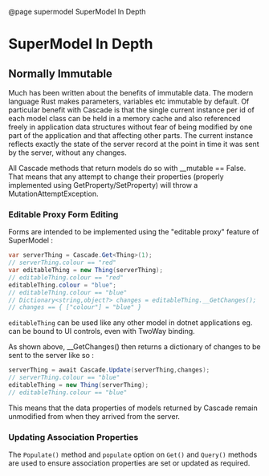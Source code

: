@page supermodel SuperModel In Depth 

# SuperModel In Depth

## Normally Immutable

Much has been written about the benefits of immutable data. The modern language Rust makes parameters, 
variables etc immutable by default. Of particular benefit with Cascade is that the single current instance 
per id of each model class can be held in a 
memory cache and also referenced freely in application data structures without fear of being modified 
by one part of the application and that affecting other parts. The current instance reflects exactly the state of 
the server record at the point in time it was sent by the server, without any changes.

All Cascade methods that return models do so with __mutable == False. That means that any attempt to change 
their properties (properly implemented using GetProperty/SetProperty) will throw a MutationAttemptException.

### Editable Proxy Form Editing

Forms are intended to be implemented using the "editable proxy" feature of SuperModel :

```csharp
var serverThing = Cascade.Get<Thing>(1);
// serverThing.colour == "red"
var editableThing = new Thing(serverThing);
// editableThing.colour == "red"
editableThing.colour = "blue";
// editableThing.colour == "blue"
// Dictionary<string,object?> changes = editableThing.__GetChanges();
// changes == { ["colour"] = "blue" }
```

`editableThing` can be used like any other model in dotnet applications eg. can be bound to UI controls, even with TwoWay binding.

As shown above, __GetChanges() then returns a dictionary of changes to be sent to the server like so :

```csharp
serverThing = await Cascade.Update(serverThing,changes);
// serverThing.colour == "blue"
editableThing = new Thing(serverThing);
// editableThing.colour == "blue"
```

This means that the data properties of models returned by Cascade remain unmodified from when they arrived from the server. 

### Updating Association Properties

The `Populate()` method and `populate` option on `Get()` and `Query()` methods are used to ensure association properties are set or updated as required.
